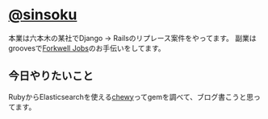 # [@sinsoku](https://github.com/sinsoku)

本業は六本木の某社でDjango -> Railsのリプレース案件をやってます。
副業はgroovesで[Forkwell Jobs](https://jobs.forkwell.com/)のお手伝いをしてます。

## 今日やりたいこと

RubyからElasticsearchを使える[chewy](https://github.com/toptal/chewy)ってgemを調べて、ブログ書こうと思ってます。
